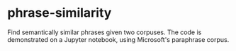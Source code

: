# phrase-similarity
Find semantically similar phrases given two corpuses. The code is demonstrated on a Jupyter notebook, using Microsoft's paraphrase corpus.
